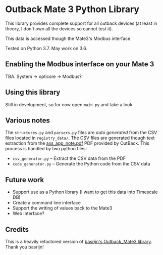 # Outback Mate 3 Python Library

This library provides complete support for all outback devices (at least in theory, 
I don't own all the devices so cannot test it).

This data is accessed though the Mate3's Modbus interface.

Tested on Python 3.7. May work on 3.6.

## Enabling the Modbus interface on your Mate 3

TBA. System -> opticsre -> Modbus?

## Using this library

Still in development, so for now open `main.py` and take a look

## Various notes

The `structures.py` and `parsers.py` files are *auto generated* 
from the CSV files located in `registry_data/`. The CSV files are 
generated though text extraction from the 
[axs_app_note.pdf](http://www.outbackpower.com/downloads/documents/appnotes/axs_app_note.pdf) 
PDF provided by OutBack. This process is handled by two python files:

* `csv_generator.py` – Extract the CSV data from the PDF
* `code_generator.py` – Generate the Python code from the CSV data

## Future work

* Support use as a Python library (I want to get this data into Timescale DB)
* Create a command line interface
* Support the writing of values back to the Mate3
* Web interface?

## Credits

This is a heavily refactored version of 
[basrijn's Outback_Mate3 library](https://github.com/basrijn/Outback_Mate3).
Thank you basrijn!

